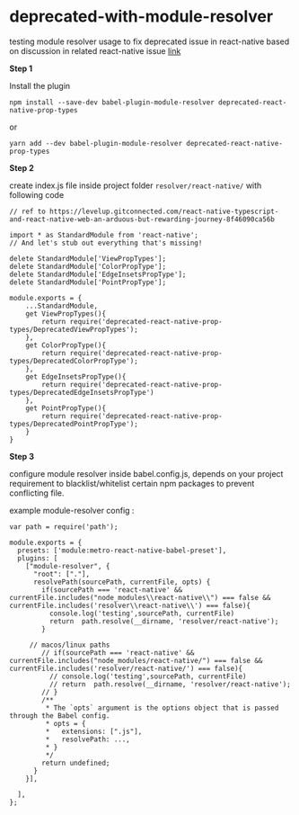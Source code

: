 # deprecated-with-module-resolver
testing module resolver usage to fix deprecated issue in react-native based on discussion in related react-native issue [link](https://github.com/facebook/react-native/issues/33734)

**Step 1** 

Install the plugin

```
npm install --save-dev babel-plugin-module-resolver deprecated-react-native-prop-types
```
or
```
yarn add --dev babel-plugin-module-resolver deprecated-react-native-prop-types
```

**Step 2**

create index.js file inside project folder `resolver/react-native/` with following code
```
// ref to https://levelup.gitconnected.com/react-native-typescript-and-react-native-web-an-arduous-but-rewarding-journey-8f46090ca56b

import * as StandardModule from 'react-native';
// And let's stub out everything that's missing!

delete StandardModule['ViewPropTypes'];
delete StandardModule['ColorPropType'];
delete StandardModule['EdgeInsetsPropType'];
delete StandardModule['PointPropType'];

module.exports = {
    ...StandardModule,
    get ViewPropTypes(){
        return require('deprecated-react-native-prop-types/DeprecatedViewPropTypes');
    },
    get ColorPropType(){
        return require('deprecated-react-native-prop-types/DeprecatedColorPropType');
    },
    get EdgeInsetsPropType(){
        return require('deprecated-react-native-prop-types/DeprecatedEdgeInsetsPropType')
    },
    get PointPropType(){
        return require('deprecated-react-native-prop-types/DeprecatedPointPropType');
    }
}
```

**Step 3**

configure module resolver inside babel.config.js, depends on your project requirement to blacklist/whitelist certain npm packages to prevent conflicting file.

example module-resolver config :

```
var path = require('path');

module.exports = {
  presets: ['module:metro-react-native-babel-preset'],
  plugins: [
    ["module-resolver", {
      "root": ["."],
      resolvePath(sourcePath, currentFile, opts) {
        if(sourcePath === 'react-native' && currentFile.includes("node_modules\\react-native\\") === false && currentFile.includes('resolver\\react-native\\') === false){
          console.log('testing',sourcePath, currentFile)
          return  path.resolve(__dirname, 'resolver/react-native');
        }
        
     // macos/linux paths
        // if(sourcePath === 'react-native' && currentFile.includes("node_modules/react-native/") === false && currentFile.includes('resolver/react-native/') === false){
          // console.log('testing',sourcePath, currentFile)
          // return  path.resolve(__dirname, 'resolver/react-native');
        // }
        /**
         * The `opts` argument is the options object that is passed through the Babel config.
         * opts = {
         *   extensions: [".js"],
         *   resolvePath: ...,
         * }
         */
        return undefined;
      }
    }],
 
  ],
};

```
